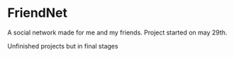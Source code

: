 # FriendNet
A social network made for me and my friends. Project started on may 29th.

Unfinished projects but in final stages
